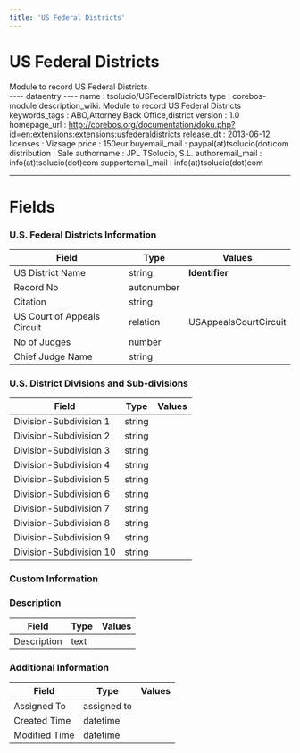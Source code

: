 ```yaml
---
title: 'US Federal Districts'
---
```


US Federal Districts
====================

Module to record US Federal Districts  
---- dataentry ---- name : tsolucio/USFederalDistricts type :
corebos-module description\_wiki: Module to record US Federal Districts
keywords\_tags : ABO,Attorney Back Office,district version : 1.0
homepage\_url :
<http://corebos.org/documentation/doku.php?id=en:extensions:extensions:usfederaldistricts>
release\_dt : 2013-06-12 licenses : Vizsage price : 150eur
buyemail\_mail : paypal(at)tsolucio(dot)com distribution : Sale
authorname : JPL TSolucio, S.L. authoremail\_mail :
info(at)tsolucio(dot)com supportemail\_mail : info(at)tsolucio(dot)com

------------------------------------------------------------------------

  

Fields
======

### U.S. Federal Districts Information

<table>
<thead>
<tr class="header">
<th>Field</th>
<th>Type</th>
<th>Values</th>
</tr>
</thead>
<tbody>
<tr class="odd">
<td>US District Name</td>
<td>string</td>
<td><strong>Identifier</strong></td>
</tr>
<tr class="even">
<td>Record No</td>
<td>autonumber</td>
<td></td>
</tr>
<tr class="odd">
<td>Citation</td>
<td>string</td>
<td></td>
</tr>
<tr class="even">
<td>US Court of Appeals Circuit</td>
<td>relation</td>
<td>USAppealsCourtCircuit</td>
</tr>
<tr class="odd">
<td>No of Judges</td>
<td>number</td>
<td></td>
</tr>
<tr class="even">
<td>Chief Judge Name</td>
<td>string</td>
<td></td>
</tr>
</tbody>
</table>

### U.S. District Divisions and Sub-divisions

<table>
<thead>
<tr class="header">
<th>Field</th>
<th>Type</th>
<th>Values</th>
</tr>
</thead>
<tbody>
<tr class="odd">
<td>Division-Subdivision 1</td>
<td>string</td>
<td></td>
</tr>
<tr class="even">
<td>Division-Subdivision 2</td>
<td>string</td>
<td></td>
</tr>
<tr class="odd">
<td>Division-Subdivision 3</td>
<td>string</td>
<td></td>
</tr>
<tr class="even">
<td>Division-Subdivision 4</td>
<td>string</td>
<td></td>
</tr>
<tr class="odd">
<td>Division-Subdivision 5</td>
<td>string</td>
<td></td>
</tr>
<tr class="even">
<td>Division-Subdivision 6</td>
<td>string</td>
<td></td>
</tr>
<tr class="odd">
<td>Division-Subdivision 7</td>
<td>string</td>
<td></td>
</tr>
<tr class="even">
<td>Division-Subdivision 8</td>
<td>string</td>
<td></td>
</tr>
<tr class="odd">
<td>Division-Subdivision 9</td>
<td>string</td>
<td></td>
</tr>
<tr class="even">
<td>Division-Subdivision 10</td>
<td>string</td>
<td></td>
</tr>
</tbody>
</table>

### Custom Information

### Description

<table>
<thead>
<tr class="header">
<th>Field</th>
<th>Type</th>
<th>Values</th>
</tr>
</thead>
<tbody>
<tr class="odd">
<td>Description</td>
<td>text</td>
<td></td>
</tr>
</tbody>
</table>

### Additional Information

<table>
<thead>
<tr class="header">
<th>Field</th>
<th>Type</th>
<th>Values</th>
</tr>
</thead>
<tbody>
<tr class="odd">
<td>Assigned To</td>
<td>assigned to</td>
<td></td>
</tr>
<tr class="even">
<td>Created Time</td>
<td>datetime</td>
<td></td>
</tr>
<tr class="odd">
<td>Modified Time</td>
<td>datetime</td>
<td></td>
</tr>
</tbody>
</table>
